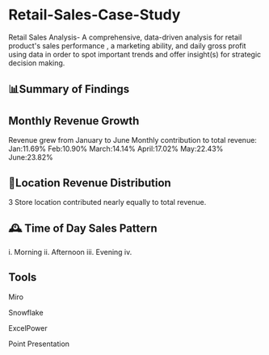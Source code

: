 # Retail-Sales-Case-Study
Retail Sales Analysis- A comprehensive, data-driven analysis for retail product's sales performance , a marketing ability, and daily gross profit using data in order to spot important trends and offer insight(s) for strategic decision making.

## 📊Summary of Findings
## Monthly Revenue Growth
Revenue grew from January to June
Monthly contribution to total revenue:
Jan:11.69%
Feb:10.90%
March:14.14%
April:17.02%
May:22.43%
June:23.82%

## 📍Location Revenue Distribution
3 Store location contributed nearly equally to total revenue.
## 🕰️ Time of Day Sales Pattern
i. Morning
ii. Afternoon
iii. Evening
iv.

## Tools 
Miro

Snowflake

ExcelPower

Point Presentation
